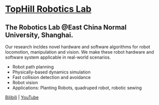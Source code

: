 # [TopHill Robotics Lab](https://github.com/tophillrobotics/)


## The Robotics Lab @East China Normal University, Shanghai.

Our research incldes novel hardware and software algorithms for robot locomotion, manipulation and vision. We make these robot hardware and software system applicable in real-world scenarios.
- Robot path planning
- Physically-based dynamics simulation
- Fast collision detection and avoidance
- Robot vision
- Applications: Planting Robots, quadruped robot, robotic sewing

[Bilibili](https://space.bilibili.com/504872864/) |
[YouTube](https://www.youtube.com/channel/UCjd0xUKYSr5-PWKMCTHaxNA)
